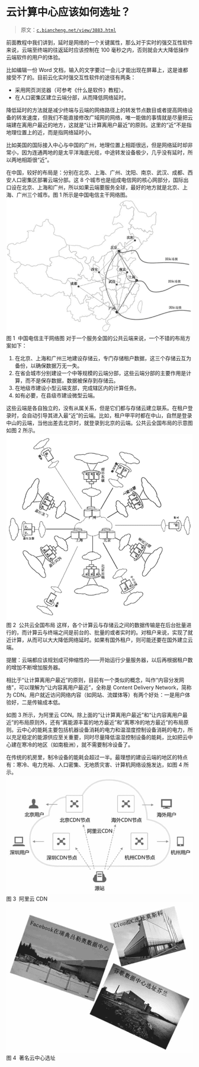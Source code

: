 # 云计算中心应该如何选址？

> 原文：[`c.biancheng.net/view/3883.html`](http://c.biancheng.net/view/3883.html)

前面教程中我们讲到，延时是网络的一个关键属性，那么对于实时的强交互性软件来说，云端至终端的往返延时应该控制在 100 毫秒之内，否则就会大大降低操作云端软件的用户的体验。

比如编辑一份 Word 文档，输入的文字要过一会儿才能出现在屏幕上，这是谁都接受不了的。目前云化实时强交互性软件的途径有两条：

*   采用网页浏览器（可参考《什么是软件》教程）。
*   在人口密集区建立云端分部，从而降低网络延时。

降低延时的方法就是减少终端与云端的网络路径上的转发节点数目或者提高网络设备的转发速度，但我们不能直接修改广域网的网络，唯一能做的事情就是尽量把云端建在离用户最近的地方，这就是“让计算离用户最近”的原则。这里的“近”不是指地理位置上的近，而是指网络延时小。

比如美国的国际接入中心与中国的广州，地理位置上相距很远，但是网络延时却非常小，因为连通两地的是太平洋海底光缆，中途转发设备极少，几乎没有延时，所以两地相距很“近”。

在中国，较好的布局是：分别在北京、上海、广州、沈阳、南京、武汉、成都、西安人口密集区部署云端分部。这 8 个城市也是组成电信网的核心网部分，国际出口设在北京、上海和广州，所以如果云端要服务全球，最好的地方就是北京、上海、广州三个城市。图 1 所示是中国电信主干网络图。![中国电信主干网络图](img/cb0aadfc374feaef391893e6516e3fe4.png)
图 1  中国电信主干网络图
对于一个服务全国的公共云端来说，一个不错的布局方案如下：

1.  在北京、上海和广州三地建设存储云，专门存储租户数据，这三个存储云互为备份，以确保数据万无一失。
2.  在省会城市分别建设一个中等规模的云端分部，这些云端分部的主要作用是计算，而不是保存数据，数据被保存到存储云。
3.  在地级市建设小型云端支部，完成辖区内的计算任务。
4.  如有必要，在县级市建设微型云端。

这些云端是各自独立的，没有从属关系，但是它们都与存储云建立联系。在租户登录时，会自动引导其进入最“近”的云端。比如，租户甲平时都在中山，自然是登录中山的云端，当他出差去北京时，就登录到北京的云端。公共云全国布局的示意图如图 2 所示。![公共云全国布局](img/f62efbf0cbd3ae9a2e4617f55ffe6ccc.png)
图 2  公共云全国布局
这样，各个计算云与存储云之间的数据传输是在后台批量进行的，而计算云与终端之间是前台的、批量的或者实时的。对租户来说，实现了就近计算，从而可以大大降低网络延时。如果有国外租户，则可能还要在国外建立云端。

提醒：云端都应该规划成可伸缩性的——开始运行少量服务器，以后再根据租户数的增加不断增加服务器。

相比于“让计算离用户最近”的原则，目前有一个类似的概念，叫作“内容分发网络”，可以理解为“让内容离用户最近”，全称是 Content Delivery Network，简称为 CDN。用户就近访问网络内容（如网站、流媒体等）有两个好处：一是用户体验好，二是传输成本低。

如图 3 所示，为阿里云 CDN。除上面的“让计算离用户最近”和“让内容离用户最近”的布局原则外，还有“离能源丰富的地方最近”和“离寒冷的地方最近”的布局原则。云中心的能耗主要包括机器设备消耗的电力和温湿度控制设备消耗的电力，所以充足稳定的能源供应至关重要，同时尽量降低温湿控制设备的能耗，比如把云中心建在寒冷的地区（如南极洲），就不需要制冷设备了。

在传统的机房里，制冷设备的能耗会超过一半。最理想的建设云端的地区的特点有：寒冷、电力充裕、人口密集、无地质灾害、计算机网络设施发达，如图 4 所示。![阿里云 CDN](img/2c5faed23747e7874817ce555a6d9654.png)
图 3  阿里云 CDN![著名云中心选址](img/049be514d99b6412244e22fd0c2038a1.png)
图 4  著名云中心选址